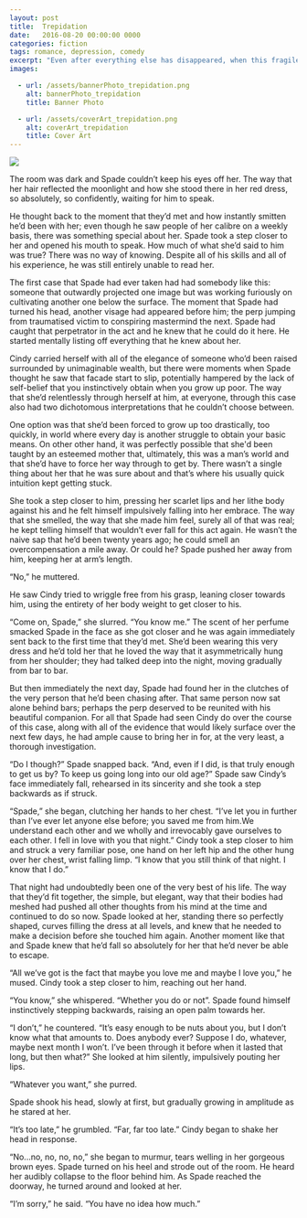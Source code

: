 ```yaml
---
layout: post
title:  Trepidation
date:   2016-08-20 00:00:00 0000
categories: fiction
tags: romance, depression, comedy
excerpt: "Even after everything else has disappeared, when this fragile youth has slipped away from me, I still want to remember how I felt in this moment, when there was a true sense of balance and serenity."
images:

  - url: /assets/bannerPhoto_trepidation.png
    alt: bannerPhoto_trepidation
    title: Banner Photo

  - url: /assets/coverArt_trepidation.png
    alt: coverArt_trepidation
    title: Cover Art
---
```


<img class="bannerPhoto" src="{{ site.url }}/assets/bannerPhoto_trepidation.png" />

The room was dark and Spade couldn’t keep his eyes off her. The way that her hair reflected the moonlight and how she stood there in her red dress, so absolutely, so confidently, waiting for him to speak.

He thought back to the moment that they’d met and how instantly smitten he’d been with her; even though he saw people of her calibre on a weekly basis, there was something special about her. Spade took a step closer to her and opened his mouth to speak. How much of what she’d said to him was true? There was no way of knowing. Despite all of his skills and all of his experience, he was still entirely unable to read her.

The first case that Spade had ever taken had had somebody like this: someone that outwardly projected one image but was working furiously on cultivating another one below the surface. The moment that Spade had turned his head, another visage had appeared before him; the perp jumping from traumatised victim to conspiring mastermind the next. Spade had caught that perpetrator in the act and he knew that he could do it here. He started mentally listing off everything that he knew about her.

Cindy carried herself with all of the elegance of someone who’d been raised surrounded by unimaginable wealth, but there were moments when Spade thought he saw that facade start to slip, potentially hampered by the lack of self-belief that you instinctively obtain when you grow up poor. The way that she’d relentlessly through herself at him, at everyone, through this case also had two dichotomous interpretations that he couldn’t choose between.

One option was that she’d been forced to grow up too drastically, too quickly, in world where every day is another struggle to obtain your basic means. On other other hand, it was perfectly possible that she'd been taught by an esteemed mother that, ultimately, this was a man’s world and that she’d have to force her way through to get by. There wasn’t a single thing about her that he was sure about and that’s where his usually quick intuition kept getting stuck.

She took a step closer to him, pressing her scarlet lips and her lithe body against his and he felt himself impulsively falling into her embrace. The way that she smelled, the way that she made him feel, surely all of that was real; he kept telling himself that wouldn’t ever fall for this act again. He wasn’t the naive sap that he’d been twenty years ago; he could smell an overcompensation a mile away. Or could he? Spade pushed her away from him, keeping her at arm’s length.

“No,” he muttered.

He saw Cindy tried to wriggle free from his grasp, leaning closer towards him, using the entirety of her body weight to get closer to his.

“Come on, Spade,” she slurred. “You know me.” The scent of her perfume smacked Spade in the face as she got closer and he was again immediately sent back to the first time that they’d met. She’d been wearing this very dress and he’d told her that he loved the way that it asymmetrically hung from her shoulder; they had talked deep into the night, moving gradually from bar to bar.

But then immediately the next day, Spade had found her in the clutches of the very person that he’d been chasing after. That same person now sat alone behind bars; perhaps the perp deserved to be reunited with his beautiful companion. For all that Spade had seen Cindy do over the course of this case, along with all of the evidence that would likely surface over the next few days, he had ample cause to bring her in for, at the very least, a thorough investigation.

“Do I though?” Spade snapped back. “And, even if I did, is that truly enough to get us by? To keep us going long into our old age?” Spade saw Cindy’s face immediately fall, rehearsed in its sincerity and she took a step backwards as if struck.

“Spade,” she began, clutching her hands to her chest. “I’ve let you in further than I’ve ever let anyone else before; you saved me from him.We understand each other and we wholly and irrevocably gave ourselves to each other. I fell in love with you that night.” Cindy took a step closer to him and struck a very familiar pose, one hand on her left hip and the other hung over her chest, wrist falling limp. “I know that you still think of that night. I know that I do.”

That night had undoubtedly been one of the very best of his life. The way that they’d fit together, the simple, but elegant, way that their bodies had meshed had pushed all other thoughts from his mind at the time and continued to do so now. Spade looked at her, standing there so perfectly shaped, curves filling the dress at all levels, and knew that he needed to make a decision before she touched him again. Another moment like that and Spade knew that he’d fall so absolutely for her that he’d never be able to escape.

“All we’ve got is the fact that maybe you love me and maybe I love you,” he mused. Cindy took a step closer to him, reaching out her hand.

“You know,” she whispered. “Whether you do or not”. Spade found himself instinctively stepping backwards, raising an open palm towards her.

“I don’t,” he countered. “It’s easy enough to be nuts about you, but I don’t know what that amounts to. Does anybody ever? Suppose I do, whatever, maybe next month I won’t. I’ve been through it before when it lasted that long, but then what?” She looked at him silently, impulsively pouting her lips.

“Whatever you want,” she purred.

Spade shook his head, slowly at first, but gradually growing in amplitude as he stared at her.

“It’s too late,” he grumbled. “Far, far too late.” Cindy began to shake her head in response.

“No...no, no, no, no,” she began to murmur, tears welling in her gorgeous brown eyes. Spade turned on his heel and strode out of the room. He heard her audibly collapse to the floor behind him. As Spade reached the doorway, he turned around and looked at her.

“I’m sorry,” he said. “You have no idea how much.”
